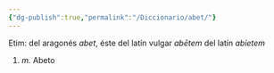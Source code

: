 ```yaml
---
{"dg-publish":true,"permalink":"/Diccionario/abet/"}
---
```


Etim: del aragonés *abet*, éste del latín vulgar *abētem* del latín *abietem*
1. *m.* Abeto